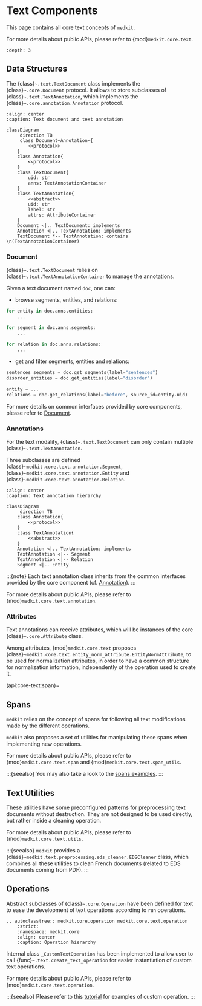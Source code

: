 # Text Components

This page contains all core text concepts of `medkit`.

For more details about public APIs, please refer to {mod}`medkit.core.text`.

```{contents} Table of Contents
:depth: 3
```

## Data Structures

The {class}`~.text.TextDocument` class implements the {class}`~.core.Document` protocol.
It allows to store subclasses of {class}`~.text.TextAnnotation`,
which implements the {class}`~.core.annotation.Annotation` protocol.

```{mermaid}
:align: center
:caption: Text document and text annotation

classDiagram
     direction TB
     class Document~Annotation~{
        <<protocol>>
    }
    class Annotation{
        <<protocol>>
    }
    class TextDocument{
        uid: str
        anns: TextAnnotationContainer
    }
    class TextAnnotation{
        <<abstract>>
        uid: str
        label: str
        attrs: AttributeContainer
    }
    Document <|.. TextDocument: implements
    Annotation <|.. TextAnnotation: implements
    TextDocument *-- TextAnnotation: contains \n(TextAnnotationContainer)
```

### Document

{class}`~.text.TextDocument` relies on {class}`~.text.TextAnnotationContainer` to manage the annotations.

Given a text document named `doc`, one can:

- browse segments, entities, and relations:

```python
for entity in doc.anns.entities:
    ...

for segment in doc.anns.segments:
    ...

for relation in doc.anns.relations:
    ...
```

* get and filter segments, entities and relations:

```python
sentences_segments = doc.get_segments(label="sentences")
disorder_entities = doc.get_entities(label="disorder")

entity = ...
relations = doc.get_relations(label="before", source_id=entity.uid)
```

For more details on common interfaces provided by core components,
please refer to [Document](api:core:document).

### Annotations

For the text modality, {class}`~.text.TextDocument` can only contain multiple {class}`~.text.TextAnnotation`.

Three subclasses are defined {class}`~medkit.core.text.annotation.Segment`,
{class}`~medkit.core.text.annotation.Entity` and {class}`~medkit.core.text.annotation.Relation`.

```{mermaid}
:align: center
:caption: Text annotation hierarchy

classDiagram
     direction TB
    class Annotation{
        <<protocol>>
    }
    class TextAnnotation{
        <<abstract>>
    }
    Annotation <|.. TextAnnotation: implements
    TextAnnotation <|-- Segment
    TextAnnotation <|-- Relation
    Segment <|-- Entity
```

:::{note}
Each text annotation class inherits from the common interfaces
provided by the core component (cf. [Annotation](api:core:annotation)).
:::

For more details about public APIs, please refer to {mod}`medkit.core.text.annotation`.

### Attributes

Text annotations can receive attributes, which will be instances of the core {class}`~.core.Attribute` class.

Among attributes, {mod}`medkit.core.text` proposes {class}`~medkit.core.text.entity_norm_attribute.EntityNormAttribute`,
to be used for normalization attributes, in order to have a common structure for normalization information,
independently of the operation used to create it.

(api:core-text:span)=
## Spans

`medkit` relies on the concept of spans for following all text modifications made by the different operations.

`medkit` also proposes a set of utilities for manipulating these spans when implementing new operations.

For more details about public APIs, please refer to {mod}`medkit.core.text.span`
and {mod}`medkit.core.text.span_utils`.

:::{seealso}
You may also take a look to the [spans examples](../examples/spans).
:::

## Text Utilities

These utilities have some preconfigured patterns for preprocessing text documents without destruction.
They are not designed to be used directly, but rather inside a cleaning operation.

For more details about public APIs, please refer to {mod}`medkit.core.text.utils`.

:::{seealso}
`medkit` provides a {class}`~medkit.text.preprocessing.eds_cleaner.EDSCleaner` class,
which combines all these utilities to clean French documents (related to EDS documents coming from PDF).
:::

## Operations

Abstract subclasses of {class}`~.core.Operation` have been defined for text
to ease the development of text operations according to `run` operations.

```{eval-rst}
.. autoclasstree:: medkit.core.operation medkit.core.text.operation
    :strict:
    :namespace: medkit.core
    :align: center
    :caption: Operation hierarchy
```

Internal class `_CustomTextOperation` has been implemented to allow user to
call {func}`~.text.create_text_operation` for easier instantiation of custom
text operations.

For more details about public APIs, please refer to {mod}`medkit.core.text.operation`.

:::{seealso}
Please refer to this [tutorial](../examples/custom_text_operation) for examples of custom operation.
:::
